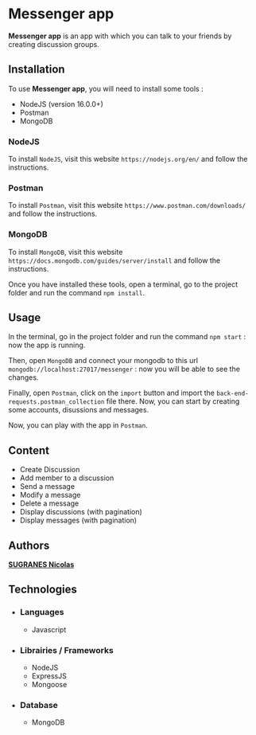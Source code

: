 # Messenger app

**Messenger app** is an app with which you can talk to your friends by creating discussion groups.

## Installation

To use **Messenger app**, you will need to install some tools :
- NodeJS (version 16.0.0+)
- Postman
- MongoDB

### NodeJS

To install `NodeJS`, visit this website `https://nodejs.org/en/` and follow the instructions.

### Postman

To install `Postman`, visit this website `https://www.postman.com/downloads/` and follow the instructions.

### MongoDB

To install `MongoDB`, visit this website `https://docs.mongodb.com/guides/server/install` and follow the instructions.


Once you have installed these tools, open a terminal, go to the project folder and run the command `npm install`.

## Usage

In the terminal, go in the project folder and run the command `npm start` : now the app is running.

Then, open `MongoDB` and connect your mongodb to this url `mongodb://localhost:27017/messenger` : now you will be able to see the changes.

Finally, open `Postman`, click on the `import` button and import the `back-end-requests.postman_collection` file there.
Now, you can start by creating some accounts, disussions and messages.

Now, you can play with the app in `Postman`.

## Content

- Create Discussion
- Add member to a discussion
- Send a message
- Modify a message
- Delete a message
- Display discussions (with pagination)
- Display messages (with pagination)

## Authors

**[SUGRANES Nicolas](https://github.com/Nicwooo)**

## Technologies

- ### Languages
    - Javascript
- ### Librairies / Frameworks
    - NodeJS
    - ExpressJS
    - Mongoose
- ### Database
    - MongoDB
